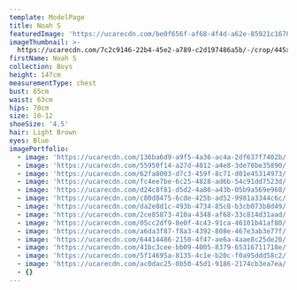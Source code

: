 ```yaml
---
template: ModelPage
title: Noah S
featuredImage: 'https://ucarecdn.com/be0f656f-af68-4f4d-a62e-85921c1670d1/'
imageThumbnail: >-
  https://ucarecdn.com/7c2c9146-22b4-45e2-a789-c2d197486a5b/-/crop/445x512/30,1/-/preview/
firstName: Noah S
collection: Boys
height: 147cm
measurementType: chest
bust: 65cm
waist: 63cm
hips: 70cm
size: 10-12
shoeSize: '4.5'
hair: Light Brown
eyes: Blue
imagePortfolio:
  - image: 'https://ucarecdn.com/136ba6d9-a9f5-4a36-ac4a-2df637f7402b/'
  - image: 'https://ucarecdn.com/55950f14-a27d-4012-a4e8-3de78be35890/'
  - image: 'https://ucarecdn.com/62fa8003-d7c3-459f-8c71-d01e45314973/'
  - image: 'https://ucarecdn.com/fc4ee7be-6c25-4828-ad6b-54c91dd7523d/'
  - image: 'https://ucarecdn.com/d24c8f81-d5d2-4a86-a43b-05b9a569e968/'
  - image: 'https://ucarecdn.com/c80d8475-6cde-425b-ad52-9981a3344c6c/'
  - image: 'https://ucarecdn.com/da2e8d1c-493b-4734-85c8-b3cb073b8d49/'
  - image: 'https://ucarecdn.com/2ce85873-410a-4348-af68-33c814d31aad/'
  - image: 'https://ucarecdn.com/05cc2df9-8e0f-4c43-91ca-46101b41af80/'
  - image: 'https://ucarecdn.com/a6da3f87-f8a3-4392-808e-467e3ab3e77f/'
  - image: 'https://ucarecdn.com/64414486-2150-4f47-ae6a-4aae8c25de20/'
  - image: 'https://ucarecdn.com/41bc3cee-bb09-4005-8379-65316711718e/'
  - image: 'https://ucarecdn.com/5f14695a-8135-4c1e-b20c-f0a95ddd58c2/'
  - image: 'https://ucarecdn.com/ac0dac25-0b50-45d1-9186-2174cb3ea7ea/'
  - {}
---
```


